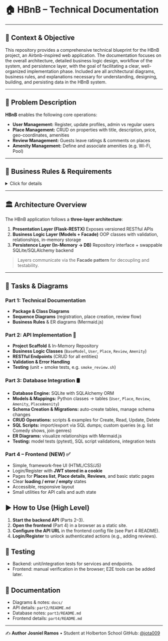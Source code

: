 # 🏠 HBnB – Technical Documentation

---

## 🚀 Context & Objective

This repository provides a comprehensive technical blueprint for the HBnB project, an Airbnb-inspired web application. The documentation focuses on the overall architecture, detailed business logic design, workflow of the system, and persistence layer, with the goal of facilitating a clear, well-organized implementation phase. Included are all architectural diagrams, business rules, and explanations necessary for understanding, designing, building, and persisting data in the HBnB system.

---

## 🤔 Problem Description

**HBnB** enables the following core operations:

- **User Management:** Register, update profiles, admin vs regular users
- **Place Management:** CRUD on properties with title, description, price, geo-coordinates, amenities
- **Review Management:** Guests leave ratings & comments on places
- **Amenity Management:** Define and associate amenities (e.g. Wi-Fi, Pool)

---

## 📐 Business Rules & Requirements

<details>
<summary>Click for details</summary>

### **User**
- **Attributes:** `first_name` (≤50 chars), `last_name` (≤50 chars), `email` (unique, valid), `is_admin`
- **Actions:** Create, Read, Update

### **Place**
- **Attributes:** `title` (≤100 chars), `description`, `price` (≥0), `latitude` (–90…90), `longitude` (–180…180), `owner` (User), `amenities`
- **Actions:** Create, Read, Update, List

### **Review**
- **Attributes:** `text` (non-empty), `rating` (1…5), `user` (User), `place` (Place)
- **Actions:** Create, Read, Update, Delete, List (by place)

### **Amenity**
- **Attributes:** `name` (≤50 chars)
- **Actions:** Create, Read, Update

> All entities use UUIDs and carry `created_at` / `updated_at` timestamps.

</details>

---

## 🏛️ Architecture Overview

The HBnB application follows a **three-layer architecture**:

1. **Presentation Layer (Flask-RESTX)**
   Exposes versioned RESTful APIs
2. **Business Logic Layer (Models + Facade)**
   OOP classes with validation, relationships, in-memory storage
3. **Persistence Layer (In-Memory → DB)**
   Repository interface + swappable SQLite/SQLAlchemy backend

> Layers communicate via the **Facade pattern** for decoupling and testability.

---

## 🎯 Tasks & Diagrams

### **Part 1: Technical Documentation**
- **Package & Class Diagrams**
- **Sequence Diagrams** (registration, place creation, review flow)
- **Business Rules** & ER diagrams (Mermaid.js)

### **Part 2: API Implementation** 🚀
- **Project Scaffold** & In-Memory Repository
- **Business Logic Classes** (`BaseModel`, `User`, `Place`, `Review`, `Amenity`)
- **RESTful Endpoints** (CRUD for all entities)
- **Validation & Error Handling**
- **Testing** (unit + smoke tests, e.g. `smoke_review.sh`)

### **Part 3: Database Integration** 🛢️
- **Database Engine:** SQLite with SQLAlchemy ORM
- **Models & Mappings:** Python classes → tables (`User`, `Place`, `Review`, `Amenity`, `PlaceAmenity`)
- **Schema Creation & Migrations:** auto-create tables, manage schema changes
- **CRUD Operations:** scripts & examples for Create, Read, Update, Delete
- **SQL Scripts:** import/export via SQL dumps; custom queries (e.g. list Comedy shows, join genres)
- **ER Diagrams:** visualize relationships with Mermaid.js
- **Testing:** model tests (pytest), SQL script validations, integration tests

### Part 4 – Frontend (NEW) ✅
- Simple, framework-free UI (HTML/CSS/JS)
- Login/Register with **JWT stored in a cookie**
- Pages for **Places list**, **Place details**, **Reviews**, and basic static pages
- Clear **loading / error / empty** states
- Accessible, responsive layout
- Small utilities for API calls and auth state

## ▶️ How to Use (High Level)
1. **Start the backend API** (Parts 2–3).
2. **Open the frontend** (Part 4) in a browser as a static site.
3. **Configure the API URL** in the frontend config file (see Part 4 README).
4. **Login/Register** to unlock authenticated actions (e.g., adding reviews).

## 🧪 Testing
- Backend: unit/integration tests for services and endpoints.
- Frontend: manual verification in the browser; E2E tools can be added later.

## 📎 Documentation
- Diagrams & notes: `docs/`
- API details: `part2/README.md`
- Database notes: `part3/README.md`
- Frontend details: `part4/README.md`
---

✍️ **Author**
**Josniel Ramos** • Student at Holberton School
GitHub: [@jota009](https://github.com/jota009)
